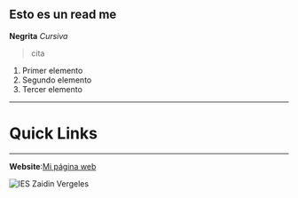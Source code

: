 Esto es un read me
---
**Negrita**
*Cursiva*
> cita
1. Primer elemento
2. Segundo elemento
3. Tercer elemento
---
# Quick Links #
---------
**Website**:[Mi página web](https://alvaroroobles.github.io)

	
![IES Zaidin Vergeles](https://publish-p47754-e237306.adobeaemcloud.com/content/dam/common/statics/public-content/internet/web/rm-spa-web/images/meta/og-image.png)
